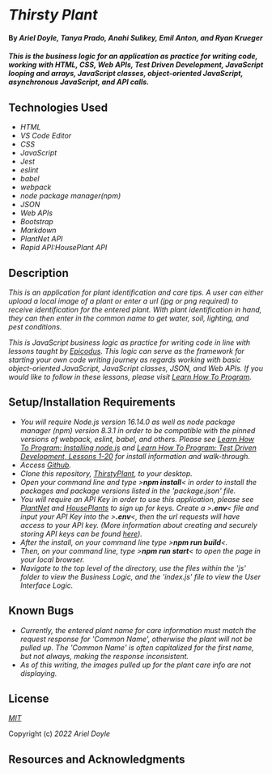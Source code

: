 # _Thirsty Plant_

#### By _**Ariel Doyle, Tanya Prado, Anahi Sulikey, Emil Anton, and Ryan Krueger**_

#### _This is the business logic for an application as practice for writing code, working with HTML, CSS, Web APIs, Test Driven Development, JavaScript looping and arrays, JavaScript classes, object-oriented JavaScript, asynchronous JavaScript, and API calls._

## Technologies Used

- _HTML_
- _VS Code Editor_
- _CSS_
- _JavaScript_
- _Jest_
- _eslint_
- _babel_
- _webpack_
- _node package manager(npm)_
- _JSON_
- _Web APIs_
- _Bootstrap_
- _Markdown_
- _PlantNet API_
- _Rapid API:HousePlant API_

## Description

_This is an application for plant identification and care tips. A user can either upload a local image of a plant or enter a url (jpg or png required) to receive identification for the entered plant. With plant identification in hand, they can then enter in the common name to get water, soil, lighting, and pest conditions._

_This is JavaScript business logic as practice for writing code in line with lessons taught by [Epicodus](https://www.epicodus.com). This logic can serve as the framework for starting your own code writing journey as regards working with basic object-oriented JavaScript, JavaScript classes, JSON, and Web APIs. If you would like to follow in these lessons, please visit [Learn How To Program](https://www.learnhowtoprogram.com/intermediate-javascript-part-time)._

## Setup/Installation Requirements

- _You will require Node.js version 16.14.0 as well as node package manager (npm) version 8.3.1 in order to be compatible with the pinned versions of webpack, eslint, babel, and others. Please see [Learn How To Program: Installing node.js](https://www.learnhowtoprogram.com/intermediate-javascript/setting-up-javascript/installing-node-js) and [Learn How To Program: Test Driven Development, Lessons 1-20](https://www.learnhowtoprogram.com/intermediate-javascript-part-time/test-driven-development/test-driven-development-and-environments-with-javascript-objectives) for install information and walk-through._
-  _Access [Github](https://github.com/)._
- _Clone this repository, [ThirstyPlant](https://github.com/Ariel-Doyle/ThirstyPlant.git), to your desktop._
- _Open your command line and type >**npm install**< in order to install the packages and package versions listed in the 'package.json' file._
- _You will require an API Key in order to use this application, please see [PlantNet](https://my.plantnet.org/) and [HousePlants](https://rapidapi.com/rosoemawd/api/house-plants) to sign up for keys. Create a >**.env**< file and input your API Key into the >**.env**<, then the url requests will have access to your API key. (More information about creating and securely storing API keys can be found [here](https://www.learnhowtoprogram.com/intermediate-javascript-part-time/asynchrony-and-apis/protecting-api-keys))._ 
- _After the install, on your command line type >**npm run build**<._
- _Then, on your command line, type >**npm run start**< to open the page in your local browser._
- _Navigate to the top level of the directory, use the files within the 'js' folder to view the Business Logic, and the 'index.js' file to view the User Interface Logic._

## Known Bugs

- _Currently, the entered plant name for care information must match the request response for 'Common Name', otherwise the plant will not be pulled up. The 'Common Name' is often capitalized for the first name, but not always, making the response inconsistent._
- _As of this writing, the images pulled up for the plant care info are not displaying._

## License

_[MIT](https://choosealicense.com/licenses/mit/)_

Copyright (c) _2022_ _Ariel Doyle_ 

## Resources and Acknowledgments 
